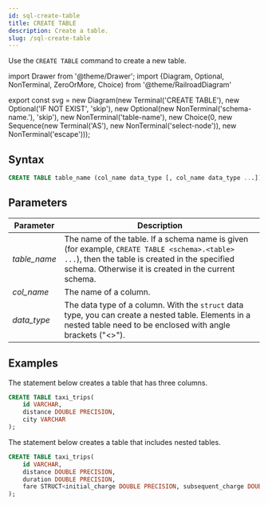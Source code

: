 ```yaml
---
id: sql-create-table
title: CREATE TABLE
description: Create a table.
slug: /sql-create-table
---
```


Use the `CREATE TABLE` command to create a new table.


import Drawer from '@theme/Drawer';
import {Diagram, Optional, NonTerminal, ZeroOrMore, Choice) from '@theme/RailroadDiagram'

export const svg = new Diagram(new Terminal('CREATE TABLE'),
  new Optional('IF NOT EXIST', 'skip'),
  new Optional(new NonTerminal('schema-name.'), 'skip'),
  new NonTerminal('table-name'),
  new Choice(0,
    new Sequence(new Terminal('AS'), new NonTerminal('select-node')),
   new NonTerminal('escape')));

<Drawer SVG={svg} />



## Syntax

```sql
CREATE TABLE table_name (col_name data_type [, col_name data_type ...]);
```

## Parameters

| Parameter| Description|
|-----------|-------------|
|*table_name*    |The name of the table. If a schema name is given (for example, `CREATE TABLE <schema>.<table> ...`), then the table is created in the specified schema. Otherwise it is created in the current schema.|
|*col_name*      |The name of a column.|
|*data_type*|The data type of a column. With the `struct` data type, you can create a nested table. Elements in a nested table need to be enclosed with angle brackets ("<\>"). |

## Examples

The statement below creates a table that has three columns.

```sql
CREATE TABLE taxi_trips(
    id VARCHAR,
    distance DOUBLE PRECISION,
    city VARCHAR
);
```

The statement below creates a table that includes nested tables.

```sql
CREATE TABLE taxi_trips(
    id VARCHAR,
    distance DOUBLE PRECISION,
    duration DOUBLE PRECISION,
    fare STRUCT<initial_charge DOUBLE PRECISION, subsequent_charge DOUBLE PRECISION, surcharge DOUBLE PRECISION, tolls DOUBLE PRECISION>
);
```
